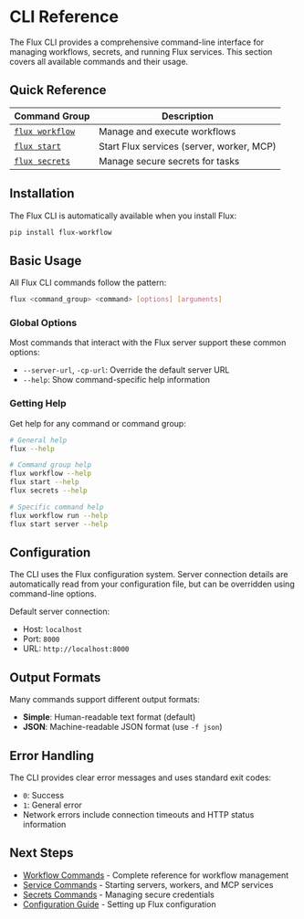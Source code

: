 # CLI Reference

The Flux CLI provides a comprehensive command-line interface for managing workflows, secrets, and running Flux services. This section covers all available commands and their usage.

## Quick Reference

| Command Group | Description |
|---------------|-------------|
| [`flux workflow`](workflow.md) | Manage and execute workflows |
| [`flux start`](start.md) | Start Flux services (server, worker, MCP) |
| [`flux secrets`](secrets.md) | Manage secure secrets for tasks |

## Installation

The Flux CLI is automatically available when you install Flux:

```bash
pip install flux-workflow
```

## Basic Usage

All Flux CLI commands follow the pattern:

```bash
flux <command_group> <command> [options] [arguments]
```

### Global Options

Most commands that interact with the Flux server support these common options:

- `--server-url`, `-cp-url`: Override the default server URL
- `--help`: Show command-specific help information

### Getting Help

Get help for any command or command group:

```bash
# General help
flux --help

# Command group help
flux workflow --help
flux start --help
flux secrets --help

# Specific command help
flux workflow run --help
flux start server --help
```

## Configuration

The CLI uses the Flux configuration system. Server connection details are automatically read from your configuration file, but can be overridden using command-line options.

Default server connection:
- Host: `localhost`
- Port: `8000`
- URL: `http://localhost:8000`

## Output Formats

Many commands support different output formats:

- **Simple**: Human-readable text format (default)
- **JSON**: Machine-readable JSON format (use `-f json`)

## Error Handling

The CLI provides clear error messages and uses standard exit codes:

- `0`: Success
- `1`: General error
- Network errors include connection timeouts and HTTP status information

## Next Steps

- [Workflow Commands](workflow.md) - Complete reference for workflow management
- [Service Commands](start.md) - Starting servers, workers, and MCP services
- [Secrets Commands](secrets.md) - Managing secure credentials
- [Configuration Guide](../getting-started/installation.md) - Setting up Flux configuration
